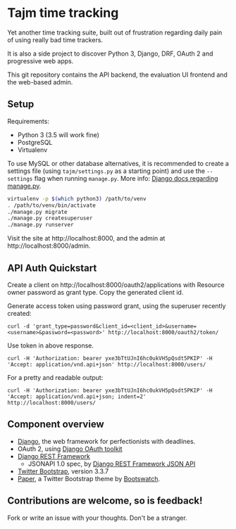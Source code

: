 # Tajm time tracking

Yet another time tracking suite, built out of frustration regarding daily pain of using really bad
time trackers.

It is also a side project to discover Python 3, Django, DRF, OAuth 2 and progressive web apps.

This git repository contains the API backend, the evaluation UI frontend and the web-based admin.

## Setup

Requirements:

* Python 3 (3.5 will work fine)
* PostgreSQL
* Virtualenv

To use MySQL or other database alternatives, it is recommended to create a settings file
(using `tajm/settings.py` as a starting point) and use the
`--settings` flag when running `manage.py`. More info: [Django docs regarding manage.py](https://docs.djangoproject.com/en/1.10/ref/django-admin/#cmdoption-settings).

```bash
virtualenv -p $(which python3) /path/to/venv
. /path/to/venv/bin/activate
./manage.py migrate
./manage.py createsuperuser
./manage.py runserver
```

Visit the site at http://localhost:8000, and the admin at http://localhost:8000/admin.


## API Auth Quickstart

Create a client on http://localhost:8000/oauth2/applications with Resource owner password as grant type. Copy the generated
client id.

Generate access token using password grant, using the superuser recently created:

```
curl -d 'grant_type=password&client_id=<client_id>&username=<username>&password=<password>' http://localhost:8000/oauth2/token/
```

Use token in above response.

```
curl -H 'Authorization: bearer yxe3bTtUJnI6hc0ukVH5pQsdt5PKIP' -H 'Accept: application/vnd.api+json' http://localhost:8000/users/
```

For a pretty and readable output:

```
curl -H 'Authorization: bearer yxe3bTtUJnI6hc0ukVH5pQsdt5PKIP' -H 'Accept: application/vnd.api+json; indent=2' http://localhost:8000/users/
```

## Component overview

* [Django](https://docs.djangoproject.com/en/1.10/), the web framework for perfectionists with deadlines.
* OAuth 2, using [Django OAuth toolkit](https://django-oauth-toolkit.readthedocs.org)
* [Django REST Framework](http://www.django-rest-framework.org)
  * JSONAPI 1.0 spec, by [Django REST Framework JSON API](http://django-rest-framework-json-api.readthedocs.org)
* [Twitter Bootstrap](https://getbootstrap.com), version 3.3.7
* [Paper](http://bootswatch.com/paper/), a Twitter Bootstrap theme by [Bootswatch](http://bootswatch.com/lumen/).


## Contributions are welcome, so is feedback!

Fork or write an issue with your thoughts. Don't be a stranger.
